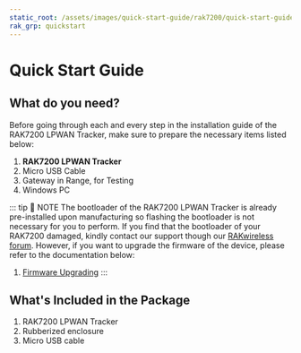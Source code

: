 ```yaml
---
static_root: /assets/images/quick-start-guide/rak7200/quick-start-guide
rak_grp: quickstart
---
```


# Quick Start Guide

<rk-img
  :src="`${$frontmatter.static_root}/ldehq53t7ujcp5awqlgj.jpg`"
  width="80%"
  figure-number="1"
  caption="RAK7200 Front View"
/>

## What do you need?

Before going through each and every step in the installation guide of the RAK7200 LPWAN Tracker, make sure to prepare the necessary items listed below:

1. **RAK7200 LPWAN Tracker**
2. Micro USB Cable
3. Gateway in Range, for Testing
4. Windows PC

::: tip 📝 NOTE
The bootloader of the RAK7200 LPWAN Tracker is already pre-installed upon manufacturing so flashing the bootloader is not necessary for you to perform. If you find that the bootloader of your RAK7200 damaged, kindly contact our support though our [RAKwireless forum](https://forum.rakwireless.com/). However, if you want to upgrade the firmware of the device, please refer to the documentation below:

1. [Firmware Upgrading](upgrading-the-firmware.html)
:::

## What's Included in the Package

1. RAK7200 LPWAN Tracker
2. Rubberized enclosure
3. Micro USB cable
